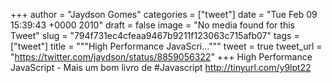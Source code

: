
+++
author = "Jaydson Gomes"
categories = ["tweet"]
date = "Tue Feb 09 15:39:43 +0000 2010"
draft = false
image = "No media found for this Tweet"
slug = "794f731ec4cfeaa9467b9211f123063c715afb07"
tags = ["tweet"]
title = """High Performance JavaScri..."""
tweet = true
tweet_url = "https://twitter.com/jaydson/status/8859056322"
+++
High Performance JavaScript - Mais um bom livro de #Javascript http://tinyurl.com/y9lpt22

